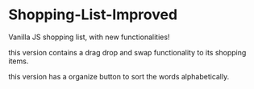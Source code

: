 # Shopping-List-Improved
Vanilla JS shopping list, with new functionalities!

this version contains a drag drop and swap functionality to its shopping items.

this version has a organize button to sort the words alphabetically.
